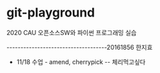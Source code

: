 # git-playground

2020 CAU 오픈소스SW와 파이썬 프로그래밍 실습

------------------------------------20161856 한지효

- 11/18 수업 - amend, cherrypick
-- 체리먹고싶다